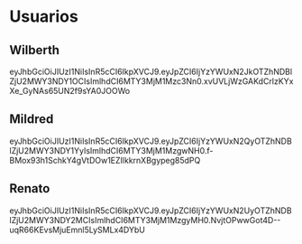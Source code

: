 # Usuarios 
## Wilberth 
eyJhbGciOiJIUzI1NiIsInR5cCI6IkpXVCJ9.eyJpZCI6IjYzYWUxN2JkOTZhNDBlZjU2MWY3NDY1OCIsImlhdCI6MTY3MjM1Mzc3Nn0.xvUVLjWzGAKdCrlzKYxXe_GyNAs65UN2f9sYA0JOOWo
## Mildred
eyJhbGciOiJIUzI1NiIsInR5cCI6IkpXVCJ9.eyJpZCI6IjYzYWUxN2QyOTZhNDBlZjU2MWY3NDY1YyIsImlhdCI6MTY3MjM1MzgwNH0.f-BMox93h1SchkY4gVtDOw1EZIlkkrnXBgypeg85dPQ
## Renato
eyJhbGciOiJIUzI1NiIsInR5cCI6IkpXVCJ9.eyJpZCI6IjYzYWUxN2UyOTZhNDBlZjU2MWY3NDY2MCIsImlhdCI6MTY3MjM1MzgyMH0.NvjtOPwwGot4D--uqR66KEvsMjuEmnl5LySMLx4DYbU
